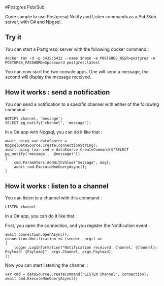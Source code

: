 #Postgres Pub/Sub

Code sample to use Postgresql Notify and Listen commands as a Pub/Sub server, with C# and Npgsql.

## Try it

You can start a Postgresql server with the following docker command :

	docker run -d -p 5432:5432 --name $name -e POSTGRES_USER=postgres -e POSTGRES_PASSWORD=$password postgres:latest

You can now start the two console apps. One will send a message, the second will display the message received.

## How it works : send a notification

You can send a notification to a specific channel with either of the following command :

	NOTIFY channel, 'message';
	SELECT pg_notify('channel', 'message');

In a C# app with Npgsql, you can do it like that :

    await using var dataSource = NpgsqlDataSource.Create(connectionString);
    await using (var cmd = dataSource.CreateCommand($"SELECT pg_notify('message',  @message)"))
    {
        cmd.Parameters.AddWithValue("message", msg);
        await cmd.ExecuteNonQueryAsync();
    }


## How it works : listen to a channel

You can listen to a channel with this command :

    LISTEN channel

In a C# app, you can do it like that :

First, you open the connection, and you register the Notification event :

    await connection.OpenAsync();
    connection.Notification += (sender, args) =>
    {
        logger.LogInformation("Notification received. Channel: {Channel}; Payload: {Payload}", args.Channel, args.Payload);
    };

Now you can start listening the channel :

	var cmd = dataSource.CreateCommand("LISTEN channel", connection);	
	await cmd.ExecuteNonQueryAsync();
